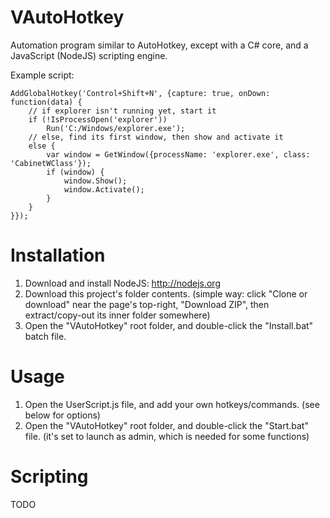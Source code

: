 # VAutoHotkey

Automation program similar to AutoHotkey, except with a C# core, and a JavaScript (NodeJS) scripting engine.

Example script:
```
AddGlobalHotkey('Control+Shift+N', {capture: true, onDown: function(data) {
	// if explorer isn't running yet, start it
	if (!IsProcessOpen('explorer'))
        Run('C:/Windows/explorer.exe');
	// else, find its first window, then show and activate it
    else {
        var window = GetWindow({processName: 'explorer.exe', class: 'CabinetWClass'});
        if (window) {
            window.Show();
            window.Activate();
        }
    }
}});
```

# Installation

1) Download and install NodeJS: http://nodejs.org  
2) Download this project's folder contents. (simple way: click "Clone or download" near the page's top-right, "Download ZIP", then extract/copy-out its inner folder somewhere)  
3) Open the "VAutoHotkey" root folder, and double-click the "Install.bat" batch file.  

# Usage

1) Open the UserScript.js file, and add your own hotkeys/commands. (see below for options)  
2) Open the "VAutoHotkey" root folder, and double-click the "Start.bat" file. (it's set to launch as admin, which is needed for some functions)  

# Scripting

TODO